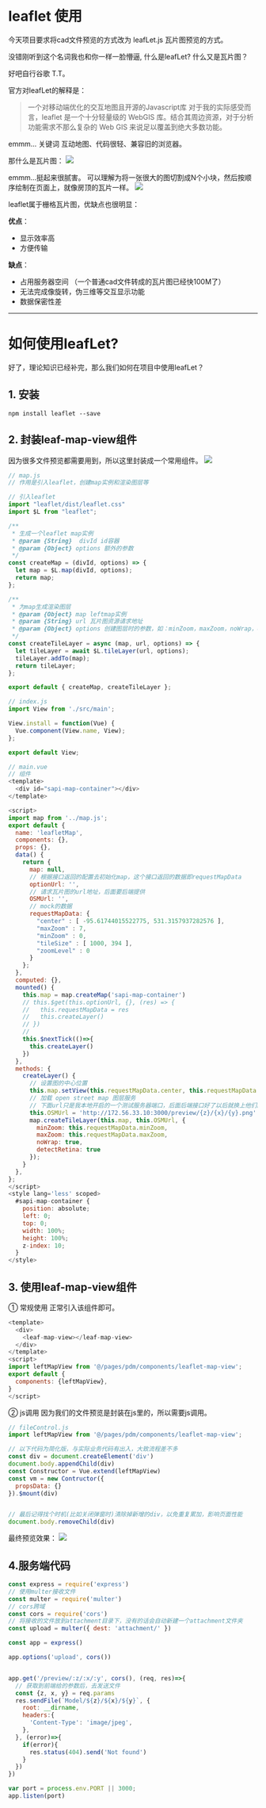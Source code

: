 # leaflet 使用

今天项目要求将cad文件预览的方式改为 leafLet.js 瓦片图预览的方式。

没错刚听到这个名词我也和你一样一脸懵逼, 什么是leafLet? 什么又是瓦片图？

好吧自行谷歌 T.T。

官方对leafLet的解释是：
> 一个对移动端优化的交互地图且开源的Javascript库 对于我的实际感受而言，leaflet 是一个十分轻量级的 WebGIS 库。结合其周边资源，对于分析功能需求不那么复杂的 Web GIS 来说足以覆盖到绝大多数功能。

emmm... 关键词 互动地图、代码很轻、兼容旧的浏览器。

那什么是瓦片图：
![](1.png)

emmm...挺起来很腻害。
可以理解为将一张很大的图切割成N个小块，然后按顺序绘制在页面上，就像房顶的瓦片一样。
![](2.webp)

leaflet属于栅格瓦片图，优缺点也很明显：

**优点**： 
- 显示效率高
- 方便传输

**缺点**：
- 占用服务器空间  （一个普通cad文件转成的瓦片图已经快100M了）
- 无法完成像旋转，伪三维等交互显示功能
- 数据保密性差


---
# 如何使用leafLet?
好了，理论知识已经补完，那么我们如何在项目中使用leafLet？

## 1. 安装
```
npm install leaflet --save
```

## 2. 封装leaf-map-view组件
因为很多文件预览都需要用到，所以这里封装成一个常用组件。
![](2.png)

```js
// map.js
// 作用是引入leaflet，创建map实例和渲染图层等

// 引入leaflet
import "leaflet/dist/leaflet.css"
import $L from "leaflet";

/**
 * 生成一个leaflet map实例
 * @param {String}  divId id容器
 * @param {Object} options 额外的参数
 */
const createMap = (divId, options) => {
  let map = $L.map(divId, options);
  return map;
};

/**
 * 为map生成渲染图层
 * @param {Object} map leftmap实例
 * @param {String} url 瓦片图资源请求地址
 * @param {Object} options 创建图层时的参数，如：minZoom，maxZoom，noWrap，detectRetina等
 */
const createTileLayer = async (map, url, options) => {
  let tileLayer = await $L.tileLayer(url, options);
  tileLayer.addTo(map);
  return tileLayer;
};

export default { createMap, createTileLayer };
```

```js
// index.js
import View from './src/main';

View.install = function(Vue) {
  Vue.component(View.name, View);
};

export default View;
```

```js
// main.vue
// 组件
<template>
  <div id="sapi-map-container"></div>
</template>

<script>
import map from '../map.js';
export default {
  name: 'leafletMap',
  components: {},
  props: {},
  data() {
    return {
      map: null,
      // 根据接口返回的配置去初始化map，这个接口返回的数据即requestMapData
      optionUrl: '',
      // 请求瓦片图的url地址，后面要后端提供
      OSMUrl: '',
      // mock的数据
      requestMapData: {
        "center" : [ -95.61744015522775, 531.3157937282576 ],
        "maxZoom" : 7,
        "minZoom" : 0,
        "tileSize" : [ 1000, 394 ],
        "zoomLevel" : 0
      }
    };
  },
  computed: {},
  mounted() {
    this.map = map.createMap('sapi-map-container')
    // this.$get(this.optionUrl, {}, (res) => {
    //   this.requestMapData = res
    //   this.createLayer()
    // })
    // 
    this.$nextTick(()=>{
      this.createLayer()
    })
  },
  methods: {
    createLayer() {
      // 设置图的中心位置
      this.map.setView(this.requestMapData.center, this.requestMapData.zoomLevel)
      // 加载 open street map 图层服务
      // 下面url只是我本地开启的一个测试服务器端口，后面后端接口好了以后就换上他们的就行
      this.OSMUrl = 'http://172.56.33.10:3000/preview/{z}/{x}/{y}.png'
      map.createTileLayer(this.map, this.OSMUrl, {
        minZoom: this.requestMapData.minZoom,
        maxZoom: this.requestMapData.maxZoom,
        noWrap: true,
        detectRetina: true
      });
    }
  },
};
</script>
<style lang='less' scoped>
  #sapi-map-container {
    position: absolute;
    left: 0;
    top: 0;
    width: 100%;
    height: 100%;
    z-index: 10;
  }
</style>

```

## 3. 使用leaf-map-view组件
① 常规使用
正常引入该组件即可。
```js
<template>
  <div>
    <leaf-map-view></leaf-map-view>
  </div>
</template>
<script>
import leftMapView from '@/pages/pdm/components/leaflet-map-view';
export default {
  components: {leftMapView},
}
</script>
```

② js调用
因为我们的文件预览是封装在js里的，所以需要js调用。
```js
// fileControl.js
import leftMapView from '@/pages/pdm/components/leaflet-map-view';

// 以下代码为简化版，与实际业务代码有出入，大致流程差不多
const div = document.createElement('div')
document.body.appendChild(div)
const Constructor = Vue.extend(leftMapView)
const vm = new Contructor({
  propsData: {}
}).$mount(div)


// 最后记得找个时机(比如关闭弹窗时)清除掉新增的div，以免重复累加，影响页面性能
document.body.removeChild(div)
```

最终预览效果：
![](3.png)

## 4.服务端代码
```js
const express = require('express')
// 使用multer接收文件
const multer = require('multer')
// cors跨域
const cors = require('cors')
// 将接收的文件放到attachment目录下，没有的话会自动新建一个attachment文件夹
const upload = multer({ dest: 'attachment/' })

const app = express()

app.options('upload', cors())


app.get('/preview/:z/:x/:y', cors(), (req, res)=>{
  // 获取到前端给的参数后，去发送文件
  const {z, x, y} = req.params
  res.sendFile(`Model/${z}/${x}/${y}`, {
    root: __dirname,
    headers:{
      'Content-Type': 'image/jpeg',
    },
  }, (error)=>{
    if(error){
      res.status(404).send('Not found')
    }
  })
})

var port = process.env.PORT || 3000;
app.listen(port)
```

